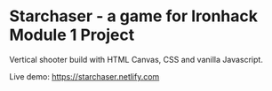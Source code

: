 # Starchaser - a game for Ironhack Module 1 Project

Vertical shooter build with HTML Canvas, CSS and vanilla Javascript.

Live demo: https://starchaser.netlify.com
